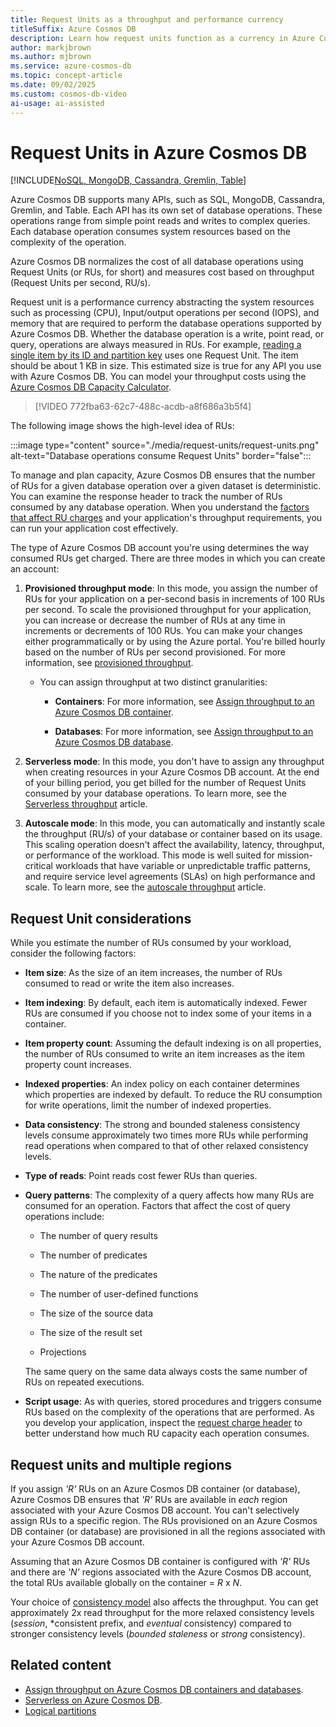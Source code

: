 ```yaml
---
title: Request Units as a throughput and performance currency
titleSuffix: Azure Cosmos DB
description: Learn how request units function as a currency in Azure Cosmos DB and how to specify and estimate Request Unit requirements.
author: markjbrown
ms.author: mjbrown
ms.service: azure-cosmos-db
ms.topic: concept-article
ms.date: 09/02/2025
ms.custom: cosmos-db-video
ai-usage: ai-assisted
---
```


# Request Units in Azure Cosmos DB

[!INCLUDE[NoSQL, MongoDB, Cassandra, Gremlin, Table](includes/appliesto-nosql-mongodb-cassandra-gremlin-table.md)]

Azure Cosmos DB supports many APIs, such as SQL, MongoDB, Cassandra, Gremlin, and Table. Each API has its own set of database operations. These operations range from simple point reads and writes to complex queries. Each database operation consumes system resources based on the complexity of the operation.

Azure Cosmos DB normalizes the cost of all database operations using Request Units (or RUs, for short) and measures cost based on throughput (Request Units per second, RU/s).

Request unit is a performance currency abstracting the system resources such as processing (CPU), Input/output operations per second (IOPS), and memory that are required to perform the database operations supported by Azure Cosmos DB. Whether the database operation is a write, point read, or query, operations are always measured in RUs. For example, [reading a single item by its ID and partition key](optimize-cost-reads-writes.md#point-reads) uses one Request Unit. The item should be about 1 KB in size. This estimated size is true for any API you use with Azure Cosmos DB. You can model your throughput costs using the [Azure Cosmos DB Capacity Calculator](https://cosmos.azure.com/capacitycalculator/).

> [!VIDEO 772fba63-62c7-488c-acdb-a8f686a3b5f4]

The following image shows the high-level idea of RUs:

:::image type="content" source="./media/request-units/request-units.png" alt-text="Database operations consume Request Units" border="false":::

To manage and plan capacity, Azure Cosmos DB ensures that the number of RUs for a given database operation over a given dataset is deterministic. You can examine the response header to track the number of RUs consumed by any database operation. When you understand the [factors that affect RU charges](request-units.md#request-unit-considerations) and your application's throughput requirements, you can run your application cost effectively.

The type of Azure Cosmos DB account you're using determines the way consumed RUs get charged. There are three modes in which you can create an account:

1. **Provisioned throughput mode**: In this mode, you assign the number of RUs for your application on a per-second basis in increments of 100 RUs per second. To scale the provisioned throughput for your application, you can increase or decrease the number of RUs at any time in increments or decrements of 100 RUs. You can make your changes either programmatically or by using the Azure portal. You're billed hourly based on the number of RUs per second provisioned. For more information, see [provisioned throughput](set-throughput.md).

    - You can assign throughput at two distinct granularities:

        - **Containers**: For more information, see [Assign throughput to an Azure Cosmos DB container](how-to-provision-container-throughput.md).
        
        - **Databases**: For more information, see [Assign throughput to an Azure Cosmos DB database](how-to-provision-database-throughput.md).

1. **Serverless mode**: In this mode, you don't have to assign any throughput when creating resources in your Azure Cosmos DB account. At the end of your billing period, you get billed for the number of Request Units consumed by your database operations. To learn more, see the [Serverless throughput](serverless.md) article.

1. **Autoscale mode**: In this mode, you can automatically and instantly scale the throughput (RU/s) of your database or container based on its usage. This scaling operation doesn't affect the availability, latency, throughput, or performance of the workload. This mode is well suited for mission-critical workloads that have variable or unpredictable traffic patterns, and require service level agreements (SLAs) on high performance and scale. To learn more, see the [autoscale throughput](provision-throughput-autoscale.md) article.

## Request Unit considerations

While you estimate the number of RUs consumed by your workload, consider the following factors:

- **Item size**: As the size of an item increases, the number of RUs consumed to read or write the item also increases.

- **Item indexing**: By default, each item is automatically indexed. Fewer RUs are consumed if you choose not to index some of your items in a container.

- **Item property count**: Assuming the default indexing is on all properties, the number of RUs consumed to write an item increases as the item property count increases.

- **Indexed properties**: An index policy on each container determines which properties are indexed by default. To reduce the RU consumption for write operations, limit the number of indexed properties.

- **Data consistency**: The strong and bounded staleness consistency levels consume approximately two times more RUs while performing read operations when compared to that of other relaxed consistency levels.

- **Type of reads**: Point reads cost fewer RUs than queries.

- **Query patterns**: The complexity of a query affects how many RUs are consumed for an operation. Factors that affect the cost of query operations include:

  - The number of query results

  - The number of predicates

  - The nature of the predicates

  - The number of user-defined functions

  - The size of the source data

  - The size of the result set

  - Projections

  The same query on the same data always costs the same number of RUs on repeated executions.

- **Script usage**: As with queries, stored procedures and triggers consume RUs based on the complexity of the operations that are performed. As you develop your application, inspect the [request charge header](./optimize-cost-reads-writes.md#measuring-the-ru-charge-of-a-request) to better understand how much RU capacity each operation consumes.

## Request units and multiple regions

If you assign *'R'* RUs on an Azure Cosmos DB container (or database), Azure Cosmos DB ensures that *'R'* RUs are available in *each* region associated with your Azure Cosmos DB account. You can't selectively assign RUs to a specific region. The RUs provisioned on an Azure Cosmos DB container (or database) are provisioned in all the regions associated with your Azure Cosmos DB account.

Assuming that an Azure Cosmos DB container is configured with *'R'* RUs and there are *'N'* regions associated with the Azure Cosmos DB account, the total RUs available globally on the container = *R* x *N*.

Your choice of [consistency model](consistency-levels.md) also affects the throughput. You can get approximately 2x read throughput for the more relaxed consistency levels (*session*, *consistent prefix, and *eventual* consistency) compared to stronger consistency levels (*bounded staleness* or *strong* consistency).

## Related content

- [Assign throughput on Azure Cosmos DB containers and databases](set-throughput.md).
- [Serverless on Azure Cosmos DB](serverless.md).
- [Logical partitions](./partitioning-overview.md)
